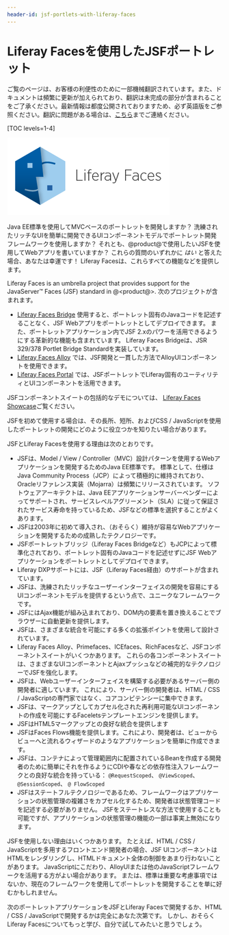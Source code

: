 ```yaml
---
header-id: jsf-portlets-with-liferay-faces
---
```


# Liferay Facesを使用したJSFポートレット

<p class="alert alert-info"><span class="wysiwyg-color-blue120">ご覧のページは、お客様の利便性のために一部機械翻訳されています。また、ドキュメントは頻繁に更新が加えられており、翻訳は未完成の部分が含まれることをご了承ください。最新情報は都度公開されておりますため、必ず英語版をご参照ください。翻訳に問題がある場合は、<a href="mailto:support-content-jp@liferay.com">こちら</a>までご連絡ください。</span></p>

[TOC levels=1-4]

![ ](../../../images/liferay-faces-logo.png)

Java EE標準を使用してMVCベースのポートレットを開発しますか？ 洗練されたリッチなUIを簡単に開発できるUIコンポーネントモデルでポートレット開発フレームワークを使用しますか？ それとも、@product@で使用したいJSFを使用してWebアプリを書いていますか？ これらの質問のいずれかに *はい* と答えた場合、あなたは幸運です！ Liferay Facesは、これらすべての機能などを提供します。

Liferay Faces is an umbrella project that provides support for the JavaServer™ Faces (JSF) standard in @<product@>. 次のプロジェクトが含まれます。

  - [Liferay Faces Bridge](/docs/7-1/reference/-/knowledge_base/r/understanding-liferay-faces-bridge) 使用すると、ポートレット固有のJavaコードを記述することなく、JSF Webアプリをポートレットとしてデプロイできます。 また、ポートレットアプリケーション内でJSF 2.xのパワーを活用できるようにする革新的な機能も含まれています。 Liferay Faces Bridgeは、JSR 329/378 Portlet Bridge Standardを実装しています。
  - [Liferay Faces Alloy](/docs/7-1/reference/-/knowledge_base/r/understanding-liferay-faces-alloy) では、JSF開発と一貫した方法でAlloyUIコンポーネントを使用できます。
  - [Liferay Faces Portal](/docs/7-1/reference/-/knowledge_base/r/understanding-liferay-faces-portal) では、JSFポートレットでLiferay固有のユーティリティとUIコンポーネントを活用できます。

JSFコンポーネントスイートの包括的なデモについては、 [Liferay Faces Showcase](http://www.liferayfaces.org)ご覧ください。

JSFを初めて使用する場合は、その長所、短所、およびCSS / JavaScriptを使用したポートレットの開発にどのように役立つかを知りたい場合があります。

JSFとLiferay Facesを使用する理由は次のとおりです。

  - JSFは、Model / View / Controller（MVC）設計パターンを使用するWebアプリケーションを開発するためのJava EE標準です。 標準として、仕様はJava Community Process（JCP）によって積極的に維持されており、Oracleリファレンス実装（Mojarra）は頻繁にリリースされています。 ソフトウェアアーキテクトは、Java EEアプリケーションサーバーベンダーによってサポートされ、サービスレベルアグリーメント（SLA）に従って保証されたサービス寿命を持っているため、JSFなどの標準を選択することがよくあります。
  - JSFは2003年に初めて導入され、（おそらく）維持が容易なWebアプリケーションを開発するための成熟したテクノロジーです。
  - JSFポートレットブリッジ（Liferay Faces Bridgeなど）もJCPによって標準化されており、ポートレット固有のJavaコードを記述せずにJSF Webアプリケーションをポートレットとしてデプロイできます。
  - Liferay DXPサポートには、JSF（Liferay Faces経由）のサポートが含まれています。
  - JSFは、洗練されたリッチなユーザーインターフェイスの開発を容易にするUIコンポーネントモデルを提供するという点で、ユニークなフレームワークです。
  - JSFにはAjax機能が組み込まれており、DOM内の要素を置き換えることでブラウザーに自動更新を提供します。
  - JSFは、さまざまな統合を可能にする多くの拡張ポイントを使用して設計されています。
  - Liferay Faces Alloy、Primefaces、ICEfaces、RichFacesなど、JSFコンポーネントスイートがいくつかあります。 これらの各コンポーネントスイートは、さまざまなUIコンポーネントとAjaxプッシュなどの補完的なテクノロジーでJSFを強化します。
  - JSFは、Webユーザーインターフェイスを構築する必要があるサーバー側の開発者に適しています。 これにより、サーバー側の開発者は、HTML / CSS / JavaScriptの専門家ではなく、コアコンピテンシーに集中できます。
  - JSFは、マークアップとしてカプセル化された再利用可能なUIコンポーネントの作成を可能にするFaceletsテンプレートエンジンを提供します。
  - JSFはHTML5マークアップとの良好な統合を提供します
  - JSFはFaces Flows機能を提供します。これにより、開発者は、ビューからビューへと流れるウィザードのようなアプリケーションを簡単に作成できます。
  - JSFは、コンテナによって管理範囲内に配置されているBeanを作成する開発者のために簡単にそれを作るようにCDIや春などの依存性注入フレームワークとの良好な統合を持っている： `@RequestScoped`、 `@ViewScoped`、 `@SessionScoped`、 `@ FlowScoped`
  - JSFはステートフルテクノロジーであるため、フレームワークはアプリケーションの状態管理の複雑さをカプセル化するため、開発者は状態管理コードを記述する必要がありません。 JSFをステートレスな方法で使用することも可能ですが、アプリケーションの状態管理の機能の一部は事実上無効になります。

JSFを使用しない理由はいくつかあります。 たとえば、HTML / CSS / JavaScriptを多用するフロントエンド開発者の場合、JSF UIコンポーネントはHTMLをレンダリングし、HTMLドキュメント全体の制御をあまり行わないことがあります。 JavaScriptにこだわり、AlloyUIまたは他のJavaScriptフレームワークを活用する方がよい場合があります。 または、標準は重要な考慮事項ではないか、現在のフレームワークを使用してポートレットを開発することを単に好むかもしれません。

次のポートレットアプリケーションをJSFとLiferay Facesで開発するか、HTML / CSS / JavaScriptで開発するかは完全にあなた次第です。 しかし、おそらくLiferay Facesについてもっと学び、自分で試してみたいと思うでしょう。
